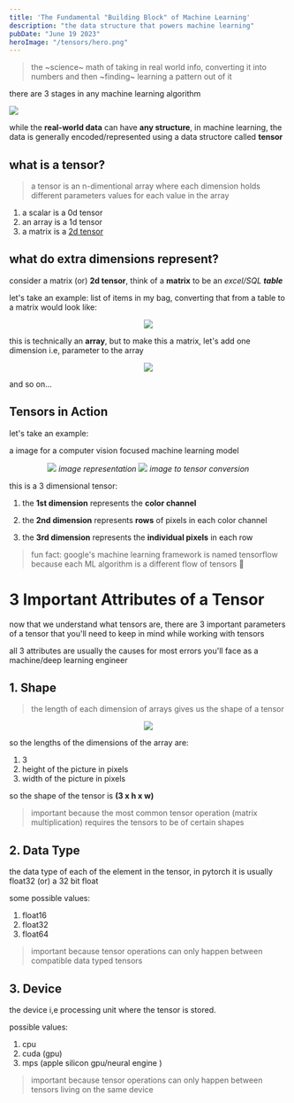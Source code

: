 ```yaml
---
title: 'The Fundamental "Building Block" of Machine Learning'
description: "the data structure that powers machine learning"
pubDate: "June 19 2023"
heroImage: "/tensors/hero.png"
---
```


> the ~science~ math of taking in real world info, converting it into numbers and then ~finding~ learning a pattern out of it

there are 3 stages in any machine learning algorithm

<centre>

![](/tensors/3-steps.png)

</centre>

while the **real-world data** can have **any structure**,
in machine learning, the data is generally encoded/represented using a data structore called **tensor**

## what is a tensor?

> a tensor is an n-dimentional array where each dimension holds different parameters values for each value in the array

1. a scalar is a 0d tensor
2. an array is a 1d tensor
3. a matrix is a [2d tensor](https://ziro2mach.com/blog/matrix-multiplication)

## what do extra dimensions represent?

consider a matrix (or) **2d tensor**, think of a **matrix** to be an _excel/SQL **table**_

let's take an example:
list of items in my bag,
converting that from a table to a matrix would look like:

<center>

![](/matrix-multiplication/table-1d.png)

</center>

this is technically an **array**, but to make this a matrix, let's add one dimension i.e, parameter to the array

<center>

![](/matrix-multiplication/table-2d.png)

</center>

and so on...

## Tensors in Action

let's take an example:

a image for a computer vision focused machine learning model

<center>

![](/data-pre-processing/image2layers.png)
_image representation_
![](/tensors/img2tensor.png)
_image to tensor conversion_

</center>

this is a 3 dimensional tensor:

1. the **1st dimension** represents the **color channel**

2. the **2nd dimension** represents **rows** of pixels in each color channel

3. the **3rd dimension** represents the **individual pixels** in each row

> fun fact: google's machine learning framework is named tensorflow because each ML algorithm is a different flow of tensors 🤪

# 3 Important Attributes of a Tensor

now that we understand what tensors are, there are 3 important parameters of a tensor that you'll need to keep in mind while working with tensors

all 3 attributes are usually the causes for most errors you'll face as a machine/deep learning engineer

## 1. Shape

> the length of each dimension of arrays gives us the shape of a tensor

<center>

![](/tensors/ndim1.png)

</center>

so the lengths of the dimensions of the array are:

1. 3
2. height of the picture in pixels
3. width of the picture in pixels

so the shape of the tensor is **(3 x h x w)**

> important because the most common tensor operation (matrix multiplication) requires the tensors to be of certain shapes

## 2. Data Type

the data type of each of the element in the tensor, in pytorch it is usually float32 (or) a 32 bit float

some possible values:

1. float16
2. float32
3. float64

> important because tensor operations can only happen between compatible data typed tensors

## 3. Device

the device i,e processing unit where the tensor is stored.

possible values:

1. cpu
2. cuda (gpu)
3. mps (apple silicon gpu/neural engine )

> important because tensor operations can only happen between tensors living on the same device
